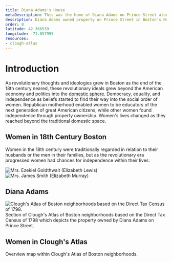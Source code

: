 ```yaml
---
title: Diana Adams's House
metaDescription: This was the home of Diana Adams on Prince Street along the Charles River.
description: Diana Adams owned property on Prince Street in Boston's North End, as represented in Clough's Atlas of Boston neighborhoods based on the Direct Tax Census of 1798.
order: 0
latitude: 42.366939
longitude: -71.057995
resources:
- clough-atlas 
---
```

# Introduction
As revolutionary thoughts and ideologies grew in Boston as the end of the 18th century neared, these revolutionary ideals grew beyond the American economy and politics into the [domestic sphere](https://ejournals.bc.edu/index.php/elements/article/view/8906). Democracy, equality, and independence as beliefs started to find their way into the social order of women. Republican motherhood enabled women to be educators of the next generation of great American citizens, while other women found independence through property ownership. Women's lives changed as they reached beyond the traditional domestic space.

## Women in 18th Century Boston
Women in the 18th century were traditionally regarded in relation to their husbands or the men in their families, but as the revolutionary era progressed women had chances for independence within their lives. 

![Mrs. Ezekiel Goldthwait (Elizabeth Lewis)](https://collections.mfa.org/internal/media/dispatcher/1017854/resize%3Aformat%3Dthumbnail) ![Mrs. James Smith (Elizabeth Murray)](https://collections.mfa.org/internal/media/dispatcher/842666/resize%3Aformat%3Dthumbnail)

## Diana Adams
![Clough's Atlas of Boston neighborhoods based on the Direct Tax Census of 1798.](https://www.masshist.org/database/images/5052_block200_work_lg.jpg)
Section of Clough's Atlas of Boston neighborhoods based on the Direct Tax Census of 1798 which depicts the property owned by Diana Adams on Prince Street.


## Women in Clough's Atlas
<zoomable-image type="static-external" src="https://www.masshist.org/database/images/5052_leaffront_work_lg.jpg" alt="Overview Map from Clough's Atlas of Boston neighborhoods" caption="Overview map within Clough’s Atlas of Boston neighborhoods."></zoomable-image>
Overview map within Clough's Atlas of Boston neighborhoods. 
